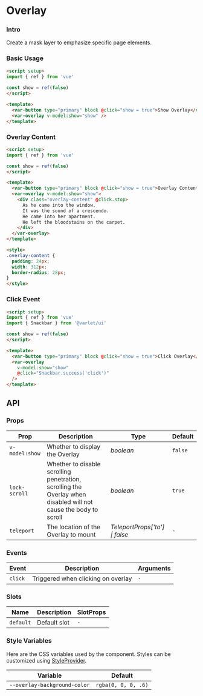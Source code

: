 # Overlay

### Intro

Create a mask layer to emphasize specific page elements.


### Basic Usage

```html
<script setup>
import { ref } from 'vue'
  
const show = ref(false)
</script>

<template>
  <var-button type="primary" block @click="show = true">Show Overlay</var-button>
  <var-overlay v-model:show="show" />
</template>
```

### Overlay Content

```html
<script setup>
import { ref } from 'vue'

const show = ref(false)
</script>

<template>
  <var-button type="primary" block @click="show = true">Overlay Content</var-button>
  <var-overlay v-model:show="show">
    <div class="overlay-content" @click.stop>
      As he came into the window.
      It was the sound of a crescendo.
      He came into her apartment.
      He left the bloodstains on the carpet.
    </div>
  </var-overlay>
</template>

<style>
.overlay-content {
  padding: 24px;
  width: 312px;
  border-radius: 28px;
}
</style>
```

### Click Event

```html
<script setup>
import { ref } from 'vue'
import { Snackbar } from '@varlet/ui'

const show = ref(false)
</script>

<template>
  <var-button type="primary" block @click="show = true">Click Overlay</var-button>
  <var-overlay
    v-model:show="show"
    @click="Snackbar.success('click')"
  />
</template>
```

## API

### Props

| Prop           | Description                                                                                                     | 	Type                 | Default |
|----------------|-----------------------------------------------------------------------------------------------------------------|-----------------------|---------|
| `v-model:show` | Whether to display the Overlay                                                                                  | _boolean_             | `false` |
| `lock-scroll`  | Whether to disable scrolling penetration, scrolling the Overlay when disabled will not cause the body to scroll | _boolean_             | `true`  |
| `teleport`     | The location of the Overlay to mount                                                                            | _TeleportProps['to'] \| false_ | `-`     |

### Events

| Event   | Description                         | Arguments |
|---------|-------------------------------------|-----------|
| `click` | Triggered when clicking on overlay | `-`       |

### Slots

| Name      | Description  | SlotProps |
|-----------|--------------|-----------|
| `default` | Default slot | `-`       |

### Style Variables

Here are the CSS variables used by the component. Styles can be customized using [StyleProvider](#/en-US/style-provider).

| Variable                     | Default             |
|------------------------------|---------------------|
| `--overlay-background-color` | `rgba(0, 0, 0, .6)` |
